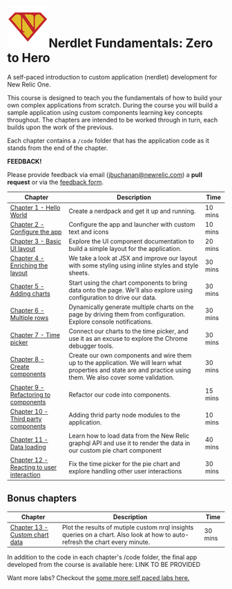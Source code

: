 # ![Hero](./resources/icon.png)Nerdlet Fundamentals: Zero to Hero

A self-paced introduction to custom application (nerdlet) development for New Relic One.

This course is designed to teach you the fundamentals of how to build your own complex applications from scratch. During the course you will build a sample application using custom components learning key concepts throughout. The chapters are intended to be worked through in turn, each builds upon the work of the previous. 

Each chapter contains a `/code` folder that has the application code as it stands from the end of the chapter.



**FEEDBACK!**

Please provide feedback via email (jbuchanan@newrelic.com) a **pull request** or via the [feedback form](https://forms.gle/STjad8z2YkdzwAWJA).




| Chapter                                                      | Description                                                  | Time    |
| ------------------------------------------------------------ | ------------------------------------------------------------ | ------- |
| [Chapter 1 - Hello World](./chapters/chapter-01)             | Create a nerdpack and get it up and running.                 | 10 mins |
| [Chapter 2 - Configure the app](./chapters/chapter-02)       | Configure the app and launcher with custom text and icons    | 10 mins |
| [Chapter 3 - Basic UI layout](./chapters/chapter-03)         | Explore the UI component documentation to build a simple layout for the application. | 20 mins |
| [Chapter 4 - Enriching the layout](./chapters/chapter-04)    | We take a look at JSX and improve our layout with some styling using inline styles and style sheets. | 30 mins |
| [Chapter 5 - Adding charts](./chapters/chapter-05)           | Start using the chart components to bring data onto the page. We'll also explore using configuration to drive our data. | 30 mins |
| [Chapter 6 - Multiple rows](./chapters/chapter-06)           | Dynamically generate multiple charts on the page by driving them from configuration. Explore console notifications. | 30 mins |
| [Chapter 7 - Time picker](./chapters/chapter-07)             | Connect our charts to the time picker, and use it as an excuse to explore the Chrome debugger tools. | 30 mins |
| [Chapter 8 - Create components](./chapters/chapter-08)       | Create our own components and wire them up to the application. We will learn what properties and state are and practice using them. We also cover some validation. | 30 mins |
| [Chapter 9 - Refactoring to components](./chapters/chapter-09) | Refactor our code into components.                           | 15 mins |
| [Chapter 10 - Third party components](./chapters/chapter-10) | Adding thrid party node modules to the application.          | 10 mins |
| [Chapter 11 - Data loading](./chapters/chapter-11)           | Learn how to load data from the New Relic graphql API and use it to render the data in our custom pie chart component | 40 mins |
| [Chapter 12 - Reacting to user interaction](./chapters/chapter-12) | Fix the time picker for the pie chart and explore handling other user interactions | 30 mins |



## Bonus chapters

| Chapter                                                 | Description                                                  | Time    |
| ------------------------------------------------------- | ------------------------------------------------------------ | ------- |
| [Chapter 13 - Custom chart data](./chapters/chapter-13) | Plot the results of mutiple custom nrql insights queries on a chart. Also look at how to auto-refresh the chart every minute. | 30 mins |



In addition to the code in each chapter's /code folder, the final app developed from the course is available here: LINK TO BE PROVIDED



Want more labs? Checkout the [some more self paced labs here.](https://github.com/newrelic/nr1-workshop)

